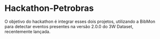 # Hackathon-Petrobras
O objetivo do hackathon é integrar esses dois projetos, utilizando a BibMon para detectar eventos presentes na versão 2.0.0 do 3W Dataset, recentemente lançada.
